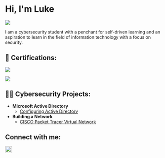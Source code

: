 <h1>Hi, I'm Luke</h1>
  <a href="http://www.linkedin.com/in/luke-larson1727"><img src="https://img.shields.io/badge/LinkedIn-blue?style=for-the-badge&logo=linkedin&logoColor=white" /<></a>

I am a cybersecurity student with a penchant for self-driven learning and an aspiration to learn in the field of information technology with a focus on security.

<h2>📃 Certifications: </h2>

<a href="https://www.credly.com/badges/2a093426-baa9-4b29-9b95-6650010e096d/public_url"><img src="https://img.shields.io/badge/CompTIA%20Security%2B-red?style=for-the-badge&logo=comptia&logoColor=white" /></a>

<a href="https://www.credly.com/badges/330a9b7c-e660-4411-b554-edf6780bd83e/public_url"><img src="https://img.shields.io/badge/CompTIA%20A%2B-red?style=for-the-badge&logo=comptia&logoColor=white" /></a>

<h2>👨‍💻 Cybersecurity Projects:</h2>

- <b>Microsoft Active Directory</b>
  - [Configuring Active Directory](https://github.com/SpookyLukie/Lab-Active-Directory/blob/main/README.md)
- <b>Building a Network</b>
  - [CISCO Packet Tracer Virtual Network](https://github.com/SpookyLukie/PacketTracerLab/blob/main/README.md)

<!-- Projects in-progress

- <b>Building a SIEM</b>
  - [Spunk SIEM environment](https://github.com/SpookyLukie/SplunkLab)

- <b>Installing a firewall</b>
  - [Using OPNSense to secure a network](OPNSense project repo link)
- <b>Creating a Honeypot</b>

-->

<h2>Connect with me:</h2>

[<img align="left" alt="LukeLarson | LinkedIn" width="22px" src="https://cdn.jsdelivr.net/npm/simple-icons@v3/icons/linkedin.svg" />][linkedin]

[linkedin]: https://www.linkedin.com/in/luke-larson1727/



